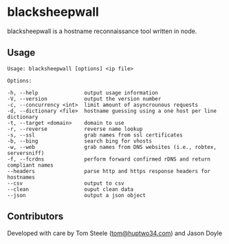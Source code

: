 blacksheepwall
===

blacksheepwall is a hostname reconnaissance tool written in node. 

## Usage ##

    Usage: blacksheepwall [options] <ip file>

    Options:

    -h, --help               output usage information
    -V, --version            output the version number
    -c, --concurrency <int>  limit amount of asyncrounous requests
    -d, --dictionary <file>  hostname guessing using a one host per line dictionary
    -t, --target <domain>    domain to use
    -r, --reverse            reverse name lookup
    -s, --ssl                grab names from ssl certificates
    -b, --bing               search bing for vhosts
    -w, --web                grab names from DNS websites (i.e., robtex, serversniff)
    -f, --fcrdns             perform forward confirmed rDNS and return compliant names
    --headers                parse http and https response headers for hostnames
    --csv                    output to csv
    --clean                  ouput clean data
    --json                   output a json object


## Contributors ##
Developed with care by Tom Steele (tom@huptwo34.com) and Jason Doyle
